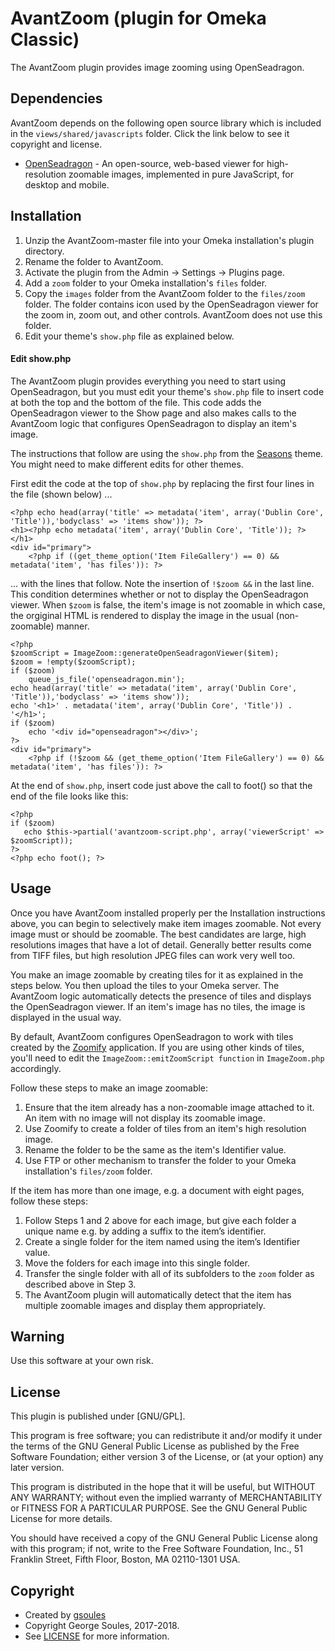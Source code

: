 # AvantZoom (plugin for Omeka Classic)

The AvantZoom plugin provides image zooming using OpenSeadragon.

## Dependencies
AvantZoom depends on the following open source library which is included in the `views/shared/javascripts` folder.
Click the link below to see it copyright and license.

* [OpenSeadragon](https://openseadragon.github.io/) - An open-source, web-based viewer for high-resolution zoomable
 images, implemented in pure JavaScript, for desktop and mobile. 

## Installation

1. Unzip the AvantZoom-master file into your Omeka installation's plugin directory.
1. Rename the folder to AvantZoom.
1. Activate the plugin from the Admin → Settings → Plugins page.
1. Add a `zoom` folder to your Omeka installation's `files` folder.
1. Copy the `images` folder from the AvantZoom folder to the `files/zoom` folder. The folder contains icon used
by the OpenSeadragon viewer for the zoom in, zoom out, and other controls. AvantZoom does not use this folder.
1. Edit your theme's `show.php` file as explained below.


#### Edit show.php

The AvantZoom plugin provides everything you need to start using OpenSeadragon, but you must edit your theme's
`show.php` file to insert code at both the top and the bottom of the file. This code adds the OpenSeadragon viewer to the Show
page and also makes calls to the AvantZoom logic that configures OpenSeadragon to display an item's image.

The instructions that follow are using the `show.php` from the [Seasons](https://omeka.org/classic/themes/seasons/) theme.
You might need to make different edits for other themes.

First edit the code at the top of `show.php` by replacing the first four lines in the file (shown below) ...

```
<?php echo head(array('title' => metadata('item', array('Dublin Core', 'Title')),'bodyclass' => 'items show')); ?>
<h1><?php echo metadata('item', array('Dublin Core', 'Title')); ?></h1>
<div id="primary">
    <?php if ((get_theme_option('Item FileGallery') == 0) && metadata('item', 'has files')): ?>
```
... with the lines that follow. Note the insertion of `!$zoom &&` in the last line. This condition determines
whether or not to display the OpenSeadragon viewer. When `$zoom` is false, the item's image is not zoomable in which
case, the orgiginal HTML is rendered to display the image in the usual (non-zoomable) manner.
```
<?php
$zoomScript = ImageZoom::generateOpenSeadragonViewer($item);
$zoom = !empty($zoomScript);
if ($zoom)
    queue_js_file('openseadragon.min');
echo head(array('title' => metadata('item', array('Dublin Core', 'Title')),'bodyclass' => 'items show'));
echo '<h1>' . metadata('item', array('Dublin Core', 'Title')) . '</h1>';
if ($zoom)
    echo '<div id="openseadragon"></div>';
?>
<div id="primary">
    <?php if (!$zoom && (get_theme_option('Item FileGallery') == 0) && metadata('item', 'has files')): ?>
```
At the end of `show.php`, insert code just above the call to foot() so that the end of the file looks like this:
 
 ```
<?php
if ($zoom)
    echo $this->partial('avantzoom-script.php', array('viewerScript' => $zoomScript));
?>
<?php echo foot(); ?>
 ```

## Usage

Once you have AvantZoom installed properly per the Installation instructions above, you can begin to selectively make
item images zoomable. Not every image must or should be zoomable. The best candidates are large, high resolutions images that
have a lot of detail. Generally better results come from TIFF files, but high resolution JPEG files can work very well too.

You make an image zoomable by creating tiles for it as explained in the steps below. You then upload the tiles to your
Omeka server. The AvantZoom logic automatically detects the presence of tiles and displays the OpenSeadragon viewer.
If an item's image has no tiles, the image is displayed in the usual way.

By default, AvantZoom configures OpenSeadragon to work with tiles created by the [Zoomify](http://www.zoomify.com/) 
application. If you are using other kinds of tiles, you'll need to edit the `ImageZoom::emitZoomScript function` in `ImageZoom.php`
accordingly.

Follow these steps to make an image zoomable:

1. Ensure that the item already has a non-zoomable image attached to it. An item with no image will not display its zoomable image.
1. Use Zoomify to create a folder of tiles from an item's high resolution image.
1. Rename the folder to be the same as the item's Identifier value.
1. Use FTP or other mechanism to transfer the folder to your Omeka installation's `files/zoom` folder.

If the item has more than one image, e.g. a document with eight pages, follow these steps:
1.	Follow Steps 1 and 2 above for each image, but give each folder a unique name e.g. by adding a suffix to the item’s identifier.
1.	Create a single folder for the item named using the item’s Identifier value.
1.	Move the folders for each image into this single folder.
1.	Transfer the single folder with all of its subfolders to the `zoom` folder as described above in Step 3.
1.  The AvantZoom plugin will automatically detect that the item has multiple zoomable images and display them appropriately.

## Warning

Use this software at your own risk.

##  License

This plugin is published under [GNU/GPL].

This program is free software; you can redistribute it and/or modify it under
the terms of the GNU General Public License as published by the Free Software
Foundation; either version 3 of the License, or (at your option) any later
version.

This program is distributed in the hope that it will be useful, but WITHOUT
ANY WARRANTY; without even the implied warranty of MERCHANTABILITY or FITNESS
FOR A PARTICULAR PURPOSE. See the GNU General Public License for more
details.

You should have received a copy of the GNU General Public License along with
this program; if not, write to the Free Software Foundation, Inc.,
51 Franklin Street, Fifth Floor, Boston, MA 02110-1301 USA.

Copyright
---------

* Created by [gsoules](https://github.com/gsoules)
* Copyright George Soules, 2017-2018.
* See [LICENSE](https://github.com/gsoules/AvantRelationships/blob/master/LICENSE) for more information.

